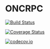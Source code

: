 # ONCRPC

[![Build Status](https://travis-ci.org/Keno/ONCRPC.jl.svg?branch=master)](https://travis-ci.org/Keno/ONCRPC.jl)

[![Coverage Status](https://coveralls.io/repos/Keno/ONCRPC.jl/badge.svg?branch=master&service=github)](https://coveralls.io/github/Keno/ONCRPC.jl?branch=master)

[![codecov.io](http://codecov.io/github/Keno/ONCRPC.jl/coverage.svg?branch=master)](http://codecov.io/github/Keno/ONCRPC.jl?branch=master)
